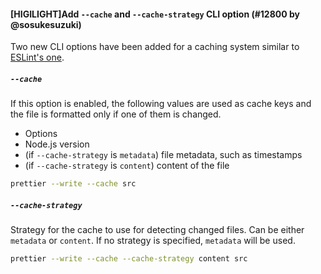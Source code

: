 #### [HIGILIGHT]Add `--cache` and `--cache-strategy` CLI option (#12800 by @sosukesuzuki)

Two new CLI options have been added for a caching system similar to [ESLint's one](https://eslint.org/docs/user-guide/command-line-interface#caching).

##### `--cache`

If this option is enabled, the following values are used as cache keys and the file is formatted only if one of them is changed.

- Options
- Node.js version
- (if `--cache-strategy` is `metadata`) file metadata, such as timestamps
- (if `--cache-strategy` is `content`) content of the file

```bash
prettier --write --cache src
```

##### `--cache-strategy`

Strategy for the cache to use for detecting changed files. Can be either `metadata` or `content`. If no strategy is specified, `metadata` will be used.

```bash
prettier --write --cache --cache-strategy content src
```
